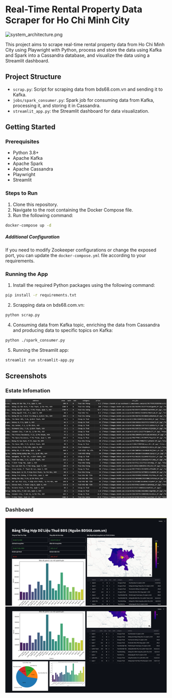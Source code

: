 # Real-Time Rental Property Data Scraper for Ho Chi Minh City
![system_architecture.png](image/system_architecture.png.png)

This project aims to scrape real-time rental property data from Ho Chi Minh City using Playwright with Python, process and store the data using Kafka and Spark into a Cassandra database, and visualize the data using a Streamlit dashboard.

## Project Structure

- `scrap.py`: Script for scraping data from bds68.com.vn and sending it to Kafka.
- `jobs/spark_consumer.py`: Spark job for consuming data from Kafka, processing it, and storing it in Cassandra.
- `streamlit_app.py`: the Streamlit dashboard for data visualization.

## Getting Started

### Prerequisites

- Python 3.8+
- Apache Kafka
- Apache Spark
- Apache Cassandra
- Playwright
- Streamlit
  
### Steps to Run
1. Clone this repository.
2. Navigate to the root containing the Docker Compose file.
3. Run the following command:

```bash
docker-compose up -d
```

##### Additional Configuration
If you need to modify Zookeeper configurations or change the exposed port, you can update the `docker-compose.yml` file according to your requirements.

### Running the App
1. Install the required Python packages using the following command:

```bash
pip install -r requirements.txt
```

2. Scrapping data on bds68.com.vn:

```bash
python scrap.py
```

4. Consuming data from Kafka topic, enriching the data from Cassandra and producing data to specific topics on Kafka:

```bash
python ./spark_consumer.py
```

5. Running the Streamlit app:

```bash
streamlit run streamlit-app.py
```
## Screenshots
### Estate Infomation
![cassandra.png](image/table.png)
### Dashboard
![dashboard.png](image/dashboard.png)
![dashboard2.png](image/dashboard2.png)
